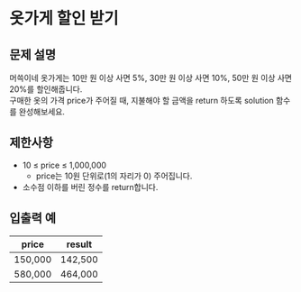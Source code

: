 # 옷가게 할인 받기

## 문제 설명

머쓱이네 옷가게는 10만 원 이상 사면 5%, 30만 원 이상 사면 10%, 50만 원 이상 사면 20%를 할인해줍니다.  
구매한 옷의 가격 price가 주어질 때, 지불해야 할 금액을 return 하도록 solution 함수를 완성해보세요.  


## 제한사항

- 10 ≤ price ≤ 1,000,000
  - price는 10원 단위로(1의 자리가 0) 주어집니다.
- 소수점 이하를 버린 정수를 return합니다.


## 입출력 예

| price   | result  |
|---------|---------|
| 150,000 | 142,500 |
| 580,000 | 464,000 |
